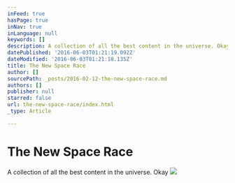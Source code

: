 ```yaml
---
inFeed: true
hasPage: true
inNav: true
inLanguage: null
keywords: []
description: A collection of all the best content in the universe. Okay
datePublished: '2016-06-03T01:21:19.092Z'
dateModified: '2016-06-03T01:21:18.135Z'
title: The New Space Race
author: []
sourcePath: _posts/2016-02-12-the-new-space-race.md
authors: []
publisher: null
starred: false
url: the-new-space-race/index.html
_type: Article

---
```

# The New Space Race

A collection of all the best content in the universe. Okay
![](https://the-grid-user-content.s3-us-west-2.amazonaws.com/86cb44fb-4205-4378-bae7-9ae50e346fb9.jpg)
